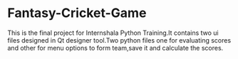 # Fantasy-Cricket-Game
This is the final project for Internshala Python Training.It contains two ui files designed in Qt designer tool.Two python files one for evaluating scores and other for menu options to form team,save it and calculate the scores.

